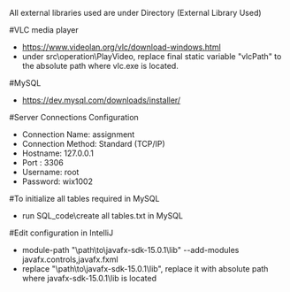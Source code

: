 All external libraries used are under Directory (External Library Used)



#VLC media player
- https://www.videolan.org/vlc/download-windows.html
- under src\operation\PlayVideo, replace final static variable "vlcPath" to the absolute path where vlc.exe is located.

#MySQL
- https://dev.mysql.com/downloads/installer/

#Server Connections Configuration
- Connection Name:    assignment
- Connection Method:  Standard (TCP/IP)
- Hostname:           127.0.0.1
- Port    :           3306
- Username:           root
- Password:           wix1002

#To initialize all tables required in MySQL
- run SQL_code\create all tables.txt in MySQL



#Edit configuration in IntelliJ
- module-path "\path\to\javafx-sdk-15.0.1\lib" --add-modules javafx.controls,javafx.fxml
- replace "\path\to\javafx-sdk-15.0.1\lib",  replace it with absolute path where javafx-sdk-15.0.1\lib is located 
